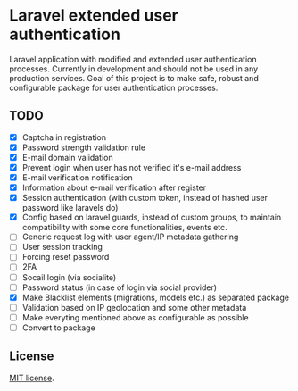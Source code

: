 # Laravel extended user authentication
Laravel application with modified and extended user authentication processes.
Currently in development and should not be used in any production services.
Goal of this project is to make safe, robust and configurable package for user authentication processes.

## TODO
- [x] Captcha in registration 
- [x] Password strength validation rule
- [x] E-mail domain validation 
- [x] Prevent login when user has not verified it's e-mail address
- [x] E-mail verification notification
- [x] Information about e-mail verification after register
- [x] Session authentication (with custom token, instead of hashed user password like laravels do)
- [x] Config based on laravel guards, instead of custom groups, to maintain compatibility with some core functionalities, events etc.
- [ ] Generic request log with user agent/IP metadata gathering
- [ ] User session tracking
- [ ] Forcing reset password 
- [ ] 2FA 
- [ ] Socail login (via socialite)
- [ ] Password status (in case of login via social provider)
- [x] Make Blacklist elements (migrations, models etc.) as separated package 
- [ ] Validation based on IP geolocation and some other metadata 
- [ ] Make everyting mentioned above as configurable as possible
- [ ] Convert to package

## License
[MIT license](https://opensource.org/licenses/MIT).
